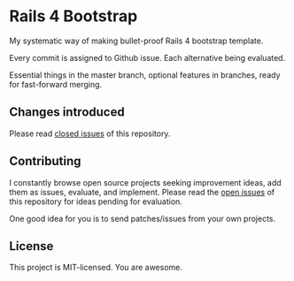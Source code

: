 # Rails 4 Bootstrap

My systematic way of making bullet-proof Rails 4 bootstrap template.

Every commit is assigned to Github issue. Each alternative being evaluated.

Essential things in the master branch, optional features in branches, ready for fast-forward merging.

## Changes introduced

Please read [closed issues](https://github.com/sheerun/rails4-bootstrap/issues?state=closed) of this repository.

## Contributing

I constantly browse open source projects seeking improvement ideas, add them as issues, evaluate, and implement. Please read the [open issues](https://github.com/sheerun/rails4-bootstrap/issues?state=open) of this repository for ideas pending for evaluation.

One good idea for you is to send patches/issues from your own projects.

## License

This project is MIT-licensed. You are awesome.
